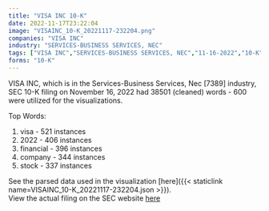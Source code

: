```yaml
---
title: "VISA INC 10-K"
date: 2022-11-17T23:22:04
image: "VISAINC_10-K_20221117-232204.png"
companies: "VISA INC"
industry: "SERVICES-BUSINESS SERVICES, NEC"
tags: ["VISA INC","SERVICES-BUSINESS SERVICES, NEC","11-16-2022","10-K"]
forms: "10-K"
---
```

VISA INC, which is in the Services-Business Services, Nec [7389] industry, SEC 10-K filing on November 16, 2022 had 38501 (cleaned) words - 600 were utilized for the visualizations.

Top Words:
1. visa - 521 instances
2. 2022 - 406 instances
3. financial - 396 instances
4. company - 344 instances
5. stock - 337 instances


See the parsed data used in the visualization [here]({{< staticlink name=VISAINC_10-K_20221117-232204.json >}}).  
View the actual filing on the SEC website [here](https://www.sec.gov/Archives/edgar/data/1403161/0001403161-22-000081.txt)